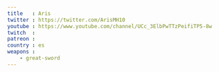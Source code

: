 ```yaml
---
title   : Aris
twitter : https://twitter.com/ArisMH10
youtube : https://www.youtube.com/channel/UCc_3ElbPwTTzPeifiTP5-8w
twitch  :
patreon :
country : es
weapons :
    - great-sword
---
```

